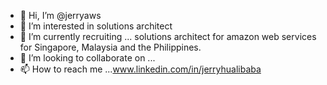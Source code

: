 - 👋 Hi, I’m @jerryaws
- 👀 I’m interested in solutions architect 
- 🌱 I’m currently recruiting ... solutions architect for amazon web services for Singapore, Malaysia and the Philippines.
- 💞️ I’m looking to collaborate on ...
- 📫 How to reach me ...www.linkedin.com/in/jerryhualibaba

<!---
jerryaws/jerryaws is a ✨ special ✨ repository because its `README.md` (this file) appears on your GitHub profile.
You can click the Preview link to take a look at your changes.
--->
